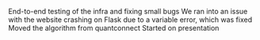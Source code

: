 End-to-end testing of the infra and fixing small bugs
We ran into an issue with the website crashing on Flask due to a variable error, which was fixed
Moved the algorithm from quantconnect
Started on presentation
